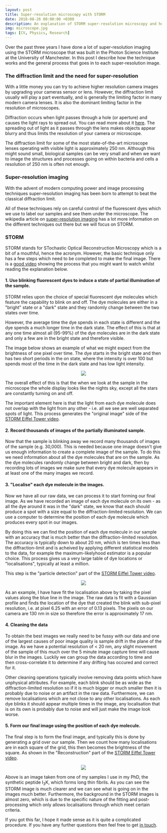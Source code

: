 ```yaml
---
layout: post
title: Super-resolution microscopy with STORM
date: 2018-08-26 00:00:00 +0300
description: An explanation of STORM super-resolution microscopy and how I have used it.
img: microscope.jpg
tags: [CV, Physics, Research]
---
```


Over the past three years I have done a lot of super-resolution imaging using the STORM microscope that was built in the Photon Science Institute at the University of Manchester. In this post I describe how the technique works and the general process that goes in to each super-resolution image.

### The diffraction limit and the need for super-resolution

With a little money you can try to achieve higher resolution camera images by upgrading your cameras sensor or lens. However, the diffraction limit usually will play a part eventually, and is generally the limiting factor in many modern camera lenses. It is also the dominant limiting factor in the resolution of microscopes.

Diffraction occurs when light passes through a hole (or aperture) and causes the light rays to spread out. You can read more about it [here][diffraction]. The spreading out of light as it passes through the lens makes objects appear blurry and thus limits the resolution of your camera or microscope.

The diffraction limit for some of the most state-of-the-art microscope lenses operating with visible light is approximately 250 nm. Although this might sound small, biological samples can be very small and when we want to image the structures and processes going on within bacteria and cells a resolution of 250 nm is often not enough.

### Super-resolution imaging

With the advent of modern computing power and image processing techniques super-resolution imaging has been born to attempt to beat the classical diffraction limit.

All of these techniques rely on careful control of the fluorescent dyes which we use to label our samples and see them under the microscope. The wikipedia article on [super-resolution imaging][super-res wiki] has a lot more information on the different techniques out there but we will focus on STORM.

### STORM

STORM stands for STochastic Optical Reconstruction Microscopy which is a bit of a mouthful, hence the acronym. However, the basic technique only has a few steps which need to be completed to make the final image. There is a [good video][youtube-blinking] showing the process that you might want to watch whilst reading the explanation below.

#### 1. Use blinking fluorescent dyes to induce a state of partial illumination of the sample.

STORM relies upon the choice of special fluorescent dye molecules which feature the capability to blink on and off. The dye molecules are either in a "bright" state or a "dark" state and they randomly change between the two states over time.

However, the average time the dye spends in each state is different and the dye spends a much longer time in the dark state. The effect of this is that at any one time almost all (95-99%) of the dye molecules are in the dark state and only a few are in the bright state and therefore visible. 

The image below shows an example of what we might expect from the brightness of one pixel over time. The dye starts in the bright state and then has two short periods in the on state, where the intensity is over 100 but spends most of the time in the dark state and has low light intensity.

<div style="text-align:center"><img src ="{{site.baseurl}}/assets/img/STORM/LocaTime.pdf"/></div>

The overall effect of this is that the when we look at the sample in the microscope the whole display looks like the nights sky, except all the stars are constantly turning on and off.

The important element here is that the light from each dye molecule does not overlap with the light from any other - i.e. all we see are well separated spots of light. This process generates the "original image" side of the [STORM Eiffel Tower video][youtube-blinking].


#### 2. Record thousands of images of the partially illuminated sample.

Now that the sample is blinking away we record many thousands of images of the sample (e.g. 30,000). This is needed because one image doesn't give us enough information to create a complete image of the sample. To do this we need information about all the dye molecules that are on the sample. As the dye molecules randomly change between bright and dark, then by recording lots of images we make sure that every dye molecule appears in at least one of the many images we record.

#### 3. "Localise" each dye molecule in the images.

Now we have all our raw data, we can process it to start forming our final image. As we have recorded an image of each dye molecule on its own - as all the dye around it was in the "dark" state, we know that each should produce a spot with a size equal to the diffraction-limited resolution. We can use a computer to determine the position of each dye molecule which produces every spot in our images. 

By doing this we can find the position of each dye molecule in our sample with an accuracy that is much better than the diffraction-limited resolution. The accuracy is typically down to about 20 nm, which is ten times less than the diffraction-limit and is acheived by applying different statistical models to the data, for example the maximum-likelyhood estimator is a popular choice. This process gives us a very large table of dye locations or "localisations", typically at least a million.

This step is the "particle detection" part of the [STORM Eiffel Tower video][youtube-blinking].

<div style="text-align:center"><img src ="{{site.baseurl}}/assets/img/STORM/STORMFit.pdf"/></div>

As an example, I have have fit the localisation above by taking the pixel values along the blue line in the image. The raw data is fit with a Gaussian profile and finds the location of the dye that created the blink with sub-pixel resolution, i.e. at pixel 6.25 with an error of 0.13 pixels. The pixels on our camera are 130 nm in size so therefore the error is approximately 17 nm.

#### 4. Cleaning the data

To obtain the best images we really need to be fussy with our data and one of the largest causes of poor image quality is sample drift in the plane of the image. As we have a potential resolution of < 20 nm, any slight movement of the sample of this much over the 5 minute image capture time will cause blur in the images. Luckily we can group the data according to time and then cross-correlate it to determine if any drifting has occured and correct for it.

Other cleaning operations typically involve removing data points which have unphysical attributes. For example, each blink should be as wide as the diffraction-limited resolution so if it is much bigger or much smaller then it is probably due to noise or an artifact in the raw data. Furthermore, we can remove localisations which are not close to any other localisations. As each dye blinks it should appear multiple times in the image, any localisation that is on its own is probably due to noise and will just make the image look worse.

#### 5. Form our final image using the position of each dye molecule.

The final step is to form the final image, and typically this is done by generating a grid over our sample. Then we count how many localisations are in each square of the grid, this then becomes the brightness of the square. As shown in the "Reconstruction" part of the [STORM Eiffel Tower video][youtube-blinking].

<div style="text-align:center"><img src ="{{site.baseurl}}/assets/img/STORM/StandardvsStorm.pdf"/></div>

Above is an image taken from one of my samples I use in my PhD, the synthetic peptide I<sub>3</sub>K, which forms long thin fibrils. As you can see the STORM image is much clearer and we can see what is going on in the images much better. Furthermore, the background in the STORM images is almost zero, which is due to the specific nature of the fitting and post-processing which only allows localisations through which meet certain criteria.

If you got this far, I hope it made sense as it is quite a complicated procedure. If you have any further questions then feel free to get [in touch][my email].




[diffraction]:https://isaacphysics.org/concepts/cp_diffraction
[super-res wiki]:https://en.wikipedia.org/wiki/Super-resolution_microscopy
[youtube-blinking]:https://www.youtube.com/watch?v=RE70GuMCzww
[my email]:mailto:henryfcox@live.com
